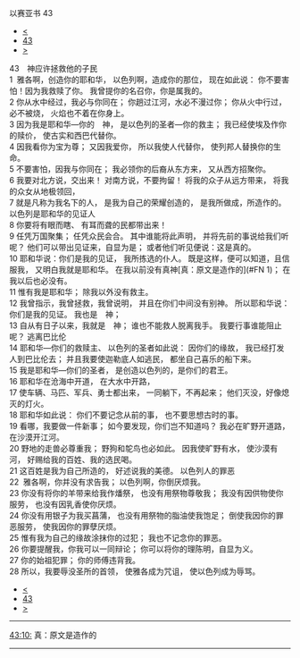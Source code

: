 ﻿





 以赛亚书 43




* [<](bible/ISA42.md)
* [43](bible/ISA.md)
* [>](bible/ISA44.md)



 
43　神应许拯救他的子民  
1  雅各啊，创造你的耶和华， 以色列啊，造成你的那位， 现在如此说： 你不要害怕！因为我救赎了你。 我曾提你的名召你，你是属我的。  
2 你从水中经过，我必与你同在； 你趟过江河，水必不漫过你； 你从火中行过，必不被烧， 火焰也不着在你身上。  
3 因为我是耶和华—你的　神， 是以色列的圣者—你的救主； 我已经使埃及作你的赎价， 使古实和西巴代替你。  
4 因我看你为宝为尊； 又因我爱你， 所以我使人代替你， 使列邦人替换你的生命。  
5 不要害怕，因我与你同在； 我必领你的后裔从东方来， 又从西方招聚你。  
6 我要对北方说，交出来！ 对南方说，不要拘留！ 将我的众子从远方带来， 将我的众女从地极领回，  
7 就是凡称为我名下的人， 是我为自己的荣耀创造的， 是我所做成，所造作的。 以色列是耶和华的见证人  
8 你要将有眼而瞎、 有耳而聋的民都带出来！  
9 任凭万国聚集； 任凭众民会合。 其中谁能将此声明， 并将先前的事说给我们听呢？ 他们可以带出见证来，自显为是； 或者他们听见便说：这是真的。  
10 耶和华说：你们是我的见证， 我所拣选的仆人。 既是这样，便可以知道，且信服我， 又明白我就是耶和华。 在我以前没有真神[真：原文是造作的](#FN
1)； 在我以后也必没有。  
11 惟有我是耶和华； 除我以外没有救主。  
12 我曾指示，我曾拯救，我曾说明， 并且在你们中间没有别神。 所以耶和华说： 你们是我的见证。 我也是　神；  
13 自从有日子以来，我就是　神； 谁也不能救人脱离我手。 我要行事谁能阻止呢？ 逃离巴比伦  
14 耶和华—你们的救赎主、 以色列的圣者如此说： 因你们的缘故， 我已经打发人到巴比伦去； 并且我要使迦勒底人如逃民， 都坐自己喜乐的船下来。  
15 我是耶和华—你们的圣者， 是创造以色列的，是你们的君王。  
16 耶和华在沧海中开道， 在大水中开路，  
17 使车辆、马匹、军兵、勇士都出来， 一同躺下，不再起来； 他们灭没，好像熄灭的灯火。  
18 耶和华如此说： 你们不要记念从前的事， 也不要思想古时的事。  
19 看哪，我要做一件新事； 如今要发现，你们岂不知道吗？ 我必在旷野开道路， 在沙漠开江河。  
20 野地的走兽必尊重我； 野狗和鸵鸟也必如此。 因我使旷野有水， 使沙漠有河， 好赐给我的百姓、我的选民喝。  
21 这百姓是我为自己所造的， 好述说我的美德。 以色列人的罪恶  
22  雅各啊，你并没有求告我； 以色列啊，你倒厌烦我。  
23 你没有将你的羊带来给我作燔祭， 也没有用祭物尊敬我； 我没有因供物使你服劳， 也没有因乳香使你厌烦。  
24 你没有用银子为我买菖蒲， 也没有用祭物的脂油使我饱足； 倒使我因你的罪恶服劳， 使我因你的罪孽厌烦。     
25 惟有我为自己的缘故涂抹你的过犯； 我也不记念你的罪恶。  
26 你要提醒我，你我可以一同辩论； 你可以将你的理陈明，自显为义。  
27 你的始祖犯罪； 你的师傅违背我。  
28 所以，我要辱没圣所的首领， 使雅各成为咒诅， 使以色列成为辱骂。 
* [<](bible/ISA42.md)
* [43](bible/ISA.md)
* [>](bible/ISA44.md)





---


[43:10:](#V10)
真：原文是造作的




---









